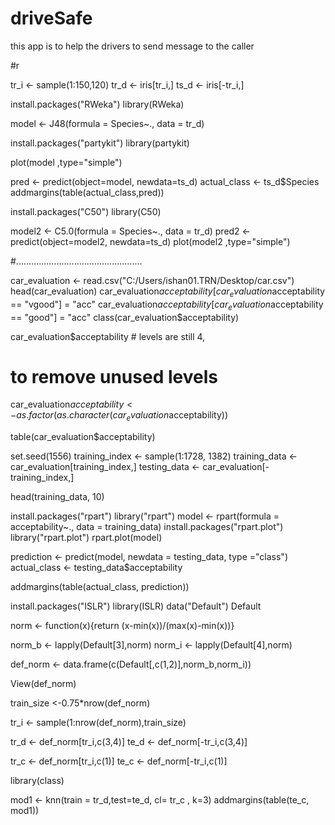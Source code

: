 # driveSafe

this app is to help the drivers to send message to the caller

#r

tr_i <- sample(1:150,120)
tr_d <- iris[tr_i,]
ts_d <- iris[-tr_i,]

install.packages("RWeka")
library(RWeka)

model <- J48(formula = Species~., data = tr_d)

install.packages("partykit")
library(partykit)

plot(model ,type="simple")


pred <- predict(object=model, newdata=ts_d)
actual_class <- ts_d$Species
addmargins(table(actual_class,pred))

install.packages("C50")
library(C50)

model2 <- C5.0(formula = Species~., data = tr_d)
pred2 <- predict(object=model2, newdata=ts_d)
plot(model2 ,type="simple")

#..................................................


car_evaluation <- read.csv("C:/Users/ishan01.TRN/Desktop/car.csv")
head(car_evaluation)
car_evaluation$acceptability[car_evaluation$acceptability == "vgood"] = "acc"
car_evaluation$acceptability[car_evaluation$acceptability == "good"] = "acc"
class(car_evaluation$acceptability)

car_evaluation$acceptability # levels are still 4, 

# to remove unused levels
car_evaluation$acceptability <- as.factor(as.character(car_evaluation$acceptability))

table(car_evaluation$acceptability)

set.seed(1556)
training_index <- sample(1:1728, 1382)
training_data <- car_evaluation[training_index,]
testing_data <- car_evaluation[-training_index,]

head(training_data, 10)

install.packages("rpart")
library("rpart")
model <- rpart(formula = acceptability~., data = training_data)
install.packages("rpart.plot")
library("rpart.plot")
rpart.plot(model)


prediction <- predict(model, newdata = testing_data, type ="class")
actual_class <- testing_data$acceptability

addmargins(table(actual_class, prediction))

install.packages("ISLR")
library(ISLR)
data("Default")
Default

norm <- function(x){return (x-min(x))/(max(x)-min(x))}

norm_b <- lapply(Default[3],norm)
norm_i <- lapply(Default[4],norm)

def_norm <- data.frame(c(Default[,c(1,2)],norm_b,norm_i))

View(def_norm)

train_size <-0.75*nrow(def_norm)

tr_i <- sample(1:nrow(def_norm),train_size)

tr_d <- def_norm[tr_i,c(3,4)]
te_d <- def_norm[-tr_i,c(3,4)]

tr_c <- def_norm[tr_i,c(1)]
te_c <- def_norm[-tr_i,c(1)]

library(class)


mod1 <- knn(train = tr_d,test=te_d, cl= tr_c , k=3)
addmargins(table(te_c, mod1))
                                                                                      
















